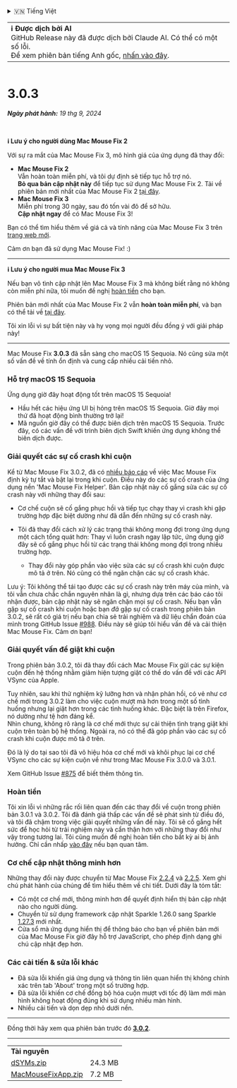 <details>
<summary>🇻🇳 Tiếng Việt</summary>

[🇬🇧 English (GitHub)](https://github.com/noah-nuebling/mac-mouse-fix/releases/tag/3.0.3)\
[🇦🇩 Català](https://redirect.macmousefix.com/?target=mmf-release&tag=3.0.3&locale=ca)\
[🇩🇪 Deutsch](https://redirect.macmousefix.com/?target=mmf-release&tag=3.0.3&locale=de)\
[🇪🇸 Español](https://redirect.macmousefix.com/?target=mmf-release&tag=3.0.3&locale=es)\
[🇫🇷 Français](https://redirect.macmousefix.com/?target=mmf-release&tag=3.0.3&locale=fr)\
[🇮🇩 Indonesia](https://redirect.macmousefix.com/?target=mmf-release&tag=3.0.3&locale=id)\
[🇮🇹 Italiano](https://redirect.macmousefix.com/?target=mmf-release&tag=3.0.3&locale=it)\
[🇭🇺 Magyar](https://redirect.macmousefix.com/?target=mmf-release&tag=3.0.3&locale=hu)\
[🇳🇱 Nederlands](https://redirect.macmousefix.com/?target=mmf-release&tag=3.0.3&locale=nl)\
[🇵🇱 Polski](https://redirect.macmousefix.com/?target=mmf-release&tag=3.0.3&locale=pl)\
[🇧🇷 Português (Brasil)](https://redirect.macmousefix.com/?target=mmf-release&tag=3.0.3&locale=pt-BR)\
[🇵🇹 Português (Portugal)](https://redirect.macmousefix.com/?target=mmf-release&tag=3.0.3&locale=pt-PT)\
[🇷🇴 Română](https://redirect.macmousefix.com/?target=mmf-release&tag=3.0.3&locale=ro)\
[🇸🇪 Svenska](https://redirect.macmousefix.com/?target=mmf-release&tag=3.0.3&locale=sv)\
**🇻🇳 Tiếng Việt**\
[🇹🇷 Türkçe](https://redirect.macmousefix.com/?target=mmf-release&tag=3.0.3&locale=tr)\
[🇨🇿 Čeština](https://redirect.macmousefix.com/?target=mmf-release&tag=3.0.3&locale=cs)\
[🇬🇷 Ελληνικά](https://redirect.macmousefix.com/?target=mmf-release&tag=3.0.3&locale=el)\
[🇷🇺 Русский](https://redirect.macmousefix.com/?target=mmf-release&tag=3.0.3&locale=ru)\
[🇺🇦 Українська](https://redirect.macmousefix.com/?target=mmf-release&tag=3.0.3&locale=uk)\
[🇮🇱 עברית](https://redirect.macmousefix.com/?target=mmf-release&tag=3.0.3&locale=he)\
[🇸🇦 العربية](https://redirect.macmousefix.com/?target=mmf-release&tag=3.0.3&locale=ar)\
[🇮🇳 हिन्दी](https://redirect.macmousefix.com/?target=mmf-release&tag=3.0.3&locale=hi)\
[🇹🇭 ไทย](https://redirect.macmousefix.com/?target=mmf-release&tag=3.0.3&locale=th)\
[🇨🇳 中文 (简体)](https://redirect.macmousefix.com/?target=mmf-release&tag=3.0.3&locale=zh-Hans)\
[🇨🇳 中文 (繁體)](https://redirect.macmousefix.com/?target=mmf-release&tag=3.0.3&locale=zh-Hant)\
[🇭🇰 中文（香港)](https://redirect.macmousefix.com/?target=mmf-release&tag=3.0.3&locale=zh-HK)\
[🇯🇵 日本語](https://redirect.macmousefix.com/?target=mmf-release&tag=3.0.3&locale=ja)\
[🇰🇷 한국어](https://redirect.macmousefix.com/?target=mmf-release&tag=3.0.3&locale=ko)\
[Help translate Mac Mouse Fix to different languages!](https://github.com/noah-nuebling/mac-mouse-fix/discussions/731)
</details>
<table align=><td>
<b>ℹ️ Được dịch bởi AI</b><br>
GitHub Release này đã được dịch bởi Claude AI. Có thể có một số lỗi.<br>
Để xem phiên bản tiếng Anh gốc, <a href="https://github.com/noah-nuebling/mac-mouse-fix/releases/tag/3.0.3">nhấn vào đây</a>.
</td></table>

<table></table>

# 3.0.3
***Ngày phát hành:** 19 thg 9, 2024*

<br>

**ℹ️ Lưu ý cho người dùng Mac Mouse Fix 2**

Với sự ra mắt của Mac Mouse Fix 3, mô hình giá của ứng dụng đã thay đổi:

- **Mac Mouse Fix 2**\
Vẫn hoàn toàn miễn phí, và tôi dự định sẽ tiếp tục hỗ trợ nó.\
**Bỏ qua bản cập nhật này** để tiếp tục sử dụng Mac Mouse Fix 2. Tải về phiên bản mới nhất của Mac Mouse Fix 2 [tại đây](https://redirect.macmousefix.com/?target=mmf2-latest&locale=vi).
- **Mac Mouse Fix 3**\
Miễn phí trong 30 ngày, sau đó tốn vài đô để sở hữu.\
**Cập nhật ngay** để có Mac Mouse Fix 3!

Bạn có thể tìm hiểu thêm về giá cả và tính năng của Mac Mouse Fix 3 trên [trang web mới](https://macmousefix.com/).

Cảm ơn bạn đã sử dụng Mac Mouse Fix! :)

---

**ℹ️ Lưu ý cho người mua Mac Mouse Fix 3**

Nếu bạn vô tình cập nhật lên Mac Mouse Fix 3 mà không biết rằng nó không còn miễn phí nữa, tôi muốn đề nghị [hoàn tiền](https://redirect.macmousefix.com/?target=mmf-apply-for-refund&locale=vi) cho bạn.

Phiên bản mới nhất của Mac Mouse Fix 2 vẫn **hoàn toàn miễn phí**, và bạn có thể tải về [tại đây](https://redirect.macmousefix.com/?target=mmf2-latest&locale=vi).

Tôi xin lỗi vì sự bất tiện này và hy vọng mọi người đều đồng ý với giải pháp này!

---

Mac Mouse Fix **3.0.3** đã sẵn sàng cho macOS 15 Sequoia. Nó cũng sửa một số vấn đề về tính ổn định và cung cấp nhiều cải tiến nhỏ.

### Hỗ trợ macOS 15 Sequoia

Ứng dụng giờ đây hoạt động tốt trên macOS 15 Sequoia!

- Hầu hết các hiệu ứng UI bị hỏng trên macOS 15 Sequoia. Giờ đây mọi thứ đã hoạt động bình thường trở lại!
- Mã nguồn giờ đây có thể được biên dịch trên macOS 15 Sequoia. Trước đây, có các vấn đề với trình biên dịch Swift khiến ứng dụng không thể biên dịch được.

### Giải quyết các sự cố crash khi cuộn

Kể từ Mac Mouse Fix 3.0.2, đã có [nhiều báo cáo](https://github.com/noah-nuebling/mac-mouse-fix/issues/988) về việc Mac Mouse Fix định kỳ tự tắt và bật lại trong khi cuộn. Điều này do các sự cố crash của ứng dụng nền 'Mac Mouse Fix Helper'. Bản cập nhật này cố gắng sửa các sự cố crash này với những thay đổi sau:

- Cơ chế cuộn sẽ cố gắng phục hồi và tiếp tục chạy thay vì crash khi gặp trường hợp đặc biệt dường như đã dẫn đến những sự cố crash này.
- Tôi đã thay đổi cách xử lý các trạng thái không mong đợi trong ứng dụng một cách tổng quát hơn: Thay vì luôn crash ngay lập tức, ứng dụng giờ đây sẽ cố gắng phục hồi từ các trạng thái không mong đợi trong nhiều trường hợp.

    - Thay đổi này góp phần vào việc sửa các sự cố crash khi cuộn được mô tả ở trên. Nó cũng có thể ngăn chặn các sự cố crash khác.

Lưu ý: Tôi không thể tái tạo được các sự cố crash này trên máy của mình, và tôi vẫn chưa chắc chắn nguyên nhân là gì, nhưng dựa trên các báo cáo tôi nhận được, bản cập nhật này sẽ ngăn chặn mọi sự cố crash. Nếu bạn vẫn gặp sự cố crash khi cuộn hoặc bạn *đã* gặp sự cố crash trong phiên bản 3.0.2, sẽ rất có giá trị nếu bạn chia sẻ trải nghiệm và dữ liệu chẩn đoán của mình trong GitHub Issue [#988](https://github.com/noah-nuebling/mac-mouse-fix/issues/988). Điều này sẽ giúp tôi hiểu vấn đề và cải thiện Mac Mouse Fix. Cảm ơn bạn!

### Giải quyết vấn đề giật khi cuộn

Trong phiên bản 3.0.2, tôi đã thay đổi cách Mac Mouse Fix gửi các sự kiện cuộn đến hệ thống nhằm giảm hiện tượng giật có thể do vấn đề với các API VSync của Apple.

Tuy nhiên, sau khi thử nghiệm kỹ lưỡng hơn và nhận phản hồi, có vẻ như cơ chế mới trong 3.0.2 làm cho việc cuộn mượt mà hơn trong một số tình huống nhưng lại giật hơn trong các tình huống khác. Đặc biệt là trên Firefox, nó dường như tệ hơn đáng kể.\
Nhìn chung, không rõ ràng là cơ chế mới thực sự cải thiện tình trạng giật khi cuộn trên toàn bộ hệ thống. Ngoài ra, nó có thể đã góp phần vào các sự cố crash khi cuộn được mô tả ở trên.

Đó là lý do tại sao tôi đã vô hiệu hóa cơ chế mới và khôi phục lại cơ chế VSync cho các sự kiện cuộn về như trong Mac Mouse Fix 3.0.0 và 3.0.1.

Xem GitHub Issue [#875](https://github.com/noah-nuebling/mac-mouse-fix/issues/875) để biết thêm thông tin.

### Hoàn tiền

Tôi xin lỗi vì những rắc rối liên quan đến các thay đổi về cuộn trong phiên bản 3.0.1 và 3.0.2. Tôi đã đánh giá thấp các vấn đề sẽ phát sinh từ điều đó, và tôi đã chậm trong việc giải quyết những vấn đề này. Tôi sẽ cố gắng hết sức để học hỏi từ trải nghiệm này và cẩn thận hơn với những thay đổi như vậy trong tương lai. Tôi cũng muốn đề nghị hoàn tiền cho bất kỳ ai bị ảnh hưởng. Chỉ cần nhấp [vào đây](https://redirect.macmousefix.com/?target=mmf-apply-for-refund&locale=vi) nếu bạn quan tâm.

### Cơ chế cập nhật thông minh hơn

Những thay đổi này được chuyển từ Mac Mouse Fix [2.2.4](https://redirect.macmousefix.com/?target=mmf-release&tag=2.2.4&locale=vi) và [2.2.5](https://redirect.macmousefix.com/?target=mmf-release&tag=2.2.5&locale=vi). Xem ghi chú phát hành của chúng để tìm hiểu thêm về chi tiết. Dưới đây là tóm tắt:

- Có một cơ chế mới, thông minh hơn để quyết định hiển thị bản cập nhật nào cho người dùng.
- Chuyển từ sử dụng framework cập nhật Sparkle 1.26.0 sang Sparkle [1.27.3](https://github.com/sparkle-project/Sparkle/releases/tag/1.27.3) mới nhất.
- Cửa sổ mà ứng dụng hiển thị để thông báo cho bạn về phiên bản mới của Mac Mouse Fix giờ đây hỗ trợ JavaScript, cho phép định dạng ghi chú cập nhật đẹp hơn.

### Các cải tiến & sửa lỗi khác

- Đã sửa lỗi khiến giá ứng dụng và thông tin liên quan hiển thị không chính xác trên tab 'About' trong một số trường hợp.
- Đã sửa lỗi khiến cơ chế đồng bộ hóa cuộn mượt với tốc độ làm mới màn hình không hoạt động đúng khi sử dụng nhiều màn hình.
- Nhiều cải tiến và dọn dẹp nhỏ dưới nền.

---

Đồng thời hãy xem qua phiên bản trước đó [**3.0.2**](https://redirect.macmousefix.com/?target=mmf-release&tag=3.0.2&locale=vi).

---

<table align="start">
<tr>
    <td colspan=2>
        <b>Tài nguyên</b>
    </td>
</tr>
<tr>
    <td><a href="https://github.com/noah-nuebling/mac-mouse-fix/releases/download/3.0.3/dSYMs.zip">dSYMs.zip</a></td>
    <td>24.3 MB</td>
</tr>
<tr>
    <td><a href="https://github.com/noah-nuebling/mac-mouse-fix/releases/download/3.0.3/MacMouseFixApp.zip">MacMouseFixApp.zip</a></td>
    <td>7.2 MB</td>
</tr>
</table>